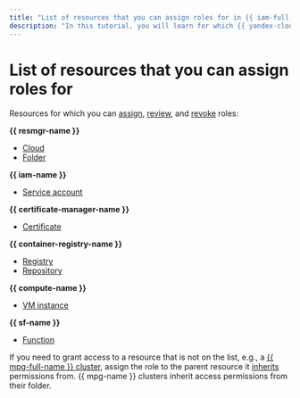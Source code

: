 ```yaml
---
title: "List of resources that you can assign roles for in {{ iam-full-name }}"
description: "In this tutorial, you will learn for which {{ yandex-cloud }} resources you can assign roles."
---
```


# List of resources that you can assign roles for

Resources for which you can [assign](../../operations/roles/grant.md), [review](../../operations/roles/get-assigned-roles.md), and [revoke](../../operations/roles/revoke.md) roles:

**{{ resmgr-name }}**
* [Cloud](../../../resource-manager/concepts/resources-hierarchy.md#cloud)
* [Folder](../../../resource-manager/concepts/resources-hierarchy.md#folder)

**{{ iam-name }}**
* [Service account](../users/service-accounts.md)

**{{ certificate-manager-name }}**
* [Certificate](../../../certificate-manager/concepts/index.md)

**{{ container-registry-name }}**
* [Registry](../../../container-registry/concepts/registry.md)
* [Repository](../../../container-registry/concepts/repository.md)

**{{ compute-name }}**
* [VM instance](../../../compute/concepts/vm.md)


**{{ sf-name }}**
* [Function](../../../functions/concepts/function.md)


If you need to grant access to a resource that is not on the list, e.g., a [{{ mpg-full-name }} cluster](../../../managed-postgresql/concepts/index.md), assign the role to the parent resource it [inherits](index.md#inheritance) permissions from. {{ mpg-name }} clusters inherit access permissions from their folder.
